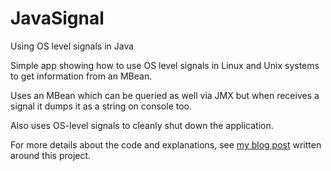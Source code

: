 JavaSignal
==========

Using OS level signals in Java

Simple app showing how to use OS level signals in Linux and Unix systems to get information from an MBean.

Uses an MBean which can be queried as well via JMX but when receives a signal it dumps it as a string on console too.

Also uses OS-level signals to cleanly shut down the application.

For more details about the code and explanations, see [my blog post](http://liviutudor.com/2014/10/11/using-os-level-signals-in-java-for-monitoring/) written around this project.
